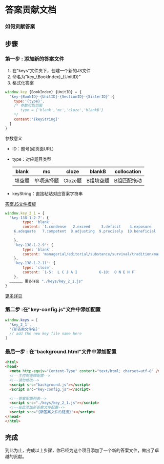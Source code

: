 # 答案贡献文档
### 如何贡献答案

## 步骤
### 第一步 : 添加新的答案文件
1. 在"keys"文件夹下，创建一个新的JS文件
2. 命名为"key_{BookIndex}_{UnitID}"
3. 格式化答案
```js
window.key_{BookIndex}_{UnitID} = {
  'key-{BookID}-{UnitID}-{SectionID}-{SisterID}':{
    type:'{type}',
    /* 参数可取范围
       type = {'blank','mc','cloze','blankB'}
    */
    content:'{keyString}'
  }
}
```
参数意义
* ID：题号(如页面URL)
* type：对应题目类型

  | blank | mc | cloze | blankB | collocation |
  | ------ | ------ | ------ | ------ | ------ |
  | 填空题 | 单项选择题 | Cloze题 | B组填空题 | B组匹配拖动 |
* keyString：直接粘贴对应答案字符串

[答案JS文件模板](../keys/key_2_1.js)
```js
window.key_2_1 = {
  'key-138-1-2-7': {
        type: 'blank',
        content: `1.condense   2.exceed     3.deficit    4.exposure    5.asset  
    6.adequate   7.competent  8.adjusting  9.precisely  10.beneficial
    `
    },
    'key-138-1-2-9': {
        type: 'blank',
        content: 'managerial/editorial/substance/survival/tradition/margin/consistency/accuracy/efficient/recovery/ministry/assembly'
    },
    'key-138-1-2-11': {
        type: 'cloze',
        content: `1-5:  L C J A I          6-10:  O N E H F`
    },
  ……………… 更多详见 "./keys/key_2_1.js"
}
```
[更多详见](../keys/key_2_1.js)
### 第二步 :在"key-config.js"文件中添加配置
```js
window.keys = [
  'key_2_1',
  '{新答案文件名}'
  // add the new key file name here
]
```
### 最后一步 : 在"background.html"文件中添加配置
```html
<html>
<head>
  <meta http-equiv="Content-Type" content="text/html; charset=utf-8" />
  <!--主控制逻辑配置-->
  <!--请勿修改-->
  <script src="background.js"></script>
  <script src="key-config.js"></script>
  
  <!--答案配置列表-->
  <script src="./keys/key_2_1.js"></script>
  <!--在此添加新答案文件配置-->
  <script src="{新答案文件的链接}"></script>
</head>
</html>
```

## 完成
到此为止，完成以上步骤，你已经为这个项目添加了一个新的答案文件，做出了卓越的贡献。

